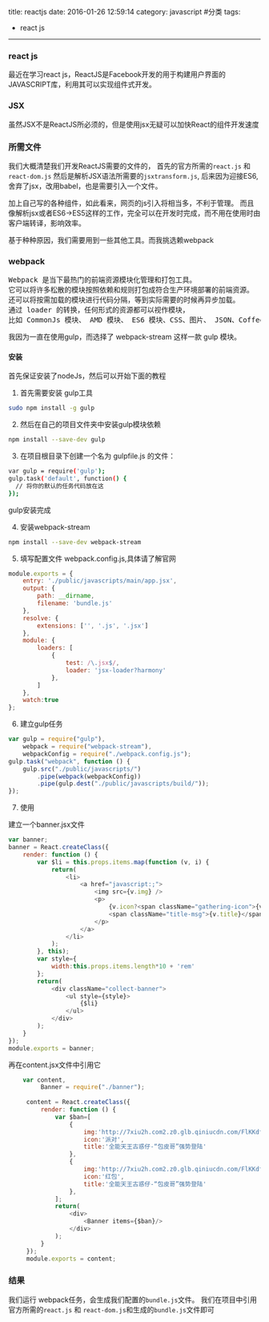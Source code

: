 title: reactjs
date: 2016-01-26 12:59:14
category: javascript #分类
tags:
- react js
---
### react js
最近在学习react js，ReactJS是Facebook开发的用于构建用户界面的JAVASCRIPT库，利用其可以实现组件式开发。

### JSX
虽然JSX不是ReactJS所必须的，但是使用jsx无疑可以加快React的组件开发速度

### 所需文件
我们大概清楚我们开发ReactJS需要的文件的，
首先的官方所需的<code>react.js</code> 和 <code>react-dom.js</code>
然后是解析JSX语法所需要的<code>jsxtransform.js</code>,
后来因为迎接ES6,舍弃了jsx，改用babel，也是需要引入一个文件。

加上自己写的各种组件，如此看来，网页的js引入将相当多，不利于管理。
而且像解析jsx或者ES6->ES5这样的工作，完全可以在开发时完成，而不用在使用时由客户端转译，影响效率。

基于种种原因，我们需要用到一些其他工具。而我挑选赖webpack

<!-- more -->
### webpack
<pre>
Webpack 是当下最热门的前端资源模块化管理和打包工具。
它可以将许多松散的模块按照依赖和规则打包成符合生产环境部署的前端资源。
还可以将按需加载的模块进行代码分隔，等到实际需要的时候再异步加载。
通过 loader 的转换，任何形式的资源都可以视作模块，
比如 CommonJs 模块、 AMD 模块、 ES6 模块、CSS、图片、 JSON、Coffeescript、 LESS 等。
</pre>

我因为一直在使用gulp，而选择了 webpack-stream 这样一款 gulp 模块。

#### 安装

首先保证安装了nodeJs，然后可以开始下面的教程

1. 首先需要安装 gulp工具
```bash
sudo npm install -g gulp 
```

2. 然后在自己的项目文件夹中安装gulp模块依赖
```bash
npm install --save-dev gulp
```

3. 在项目根目录下创建一个名为 gulpfile.js 的文件：
```bash 
var gulp = require('gulp');
gulp.task('default', function() {
  // 将你的默认的任务代码放在这
});
```
 gulp安装完成

4. 安装webpack-stream
```bash
npm install --save-dev webpack-stream
```

5. 填写配置文件 webpack.config.js,具体请了解官网
```js
module.exports = {
    entry: './public/javascripts/main/app.jsx',
    output: {
        path: __dirname,
        filename: 'bundle.js'
    },
    resolve: {
        extensions: ['', '.js', '.jsx']
    },
    module: {
        loaders: [
            {
                test: /\.jsx$/,
                loader: 'jsx-loader?harmony'
            },
        ]
    },
    watch:true
};
```

6. 建立gulp任务
```js
var gulp = require("gulp"),
    webpack = require("webpack-stream"),
    webpackConfig = require("./webpack.config.js");
gulp.task("webpack", function () {
    gulp.src("./public/javascripts/")
        .pipe(webpack(webpackConfig))
        .pipe(gulp.dest("./public/javascripts/build/"));
});
```

7. 使用

建立一个banner.jsx文件

```js
var banner;
banner = React.createClass({
    render: function () {
        var $li = this.props.items.map(function (v, i) {
            return(
                <li>
                    <a href="javascript:;">
                        <img src={v.img} />
                        <p>
                            {v.icon?<span className="gathering-icon">{v.icon}</span>:''}
                            <span className="title-msg">{v.title}</span>
                        </p>
                    </a>
                </li>
            );
        }, this);
        var style={
            width:this.props.items.length*10 + 'rem'
        };
        return(
            <div className="collect-banner">
                <ul style={style}>
                    {$li}
                </ul>
            </div>
        );
    }
});
module.exports = banner;
```

再在content.jsx文件中引用它

```js
    var content,
         Banner = require("./banner");
     
     content = React.createClass({
         render: function () {
             var $ban=[
                 {
                     img:'http://7xiu2h.com2.z0.glb.qiniucdn.com/FlKKdfH1XlzAW0bgZ4bfTS-5abNS',
                     icon:'派对',
                     title:'全能天王古惑仔-“包皮哥”强势登陆'
                 },
                 {
                     img:'http://7xiu2h.com2.z0.glb.qiniucdn.com/FlKKdfH1XlzAW0bgZ4bfTS-5abNS',
                     icon:'红包',
                     title:'全能天王古惑仔-“包皮哥”强势登陆'
                 },
             ];
             return(
                 <div>
                     <Banner items={$ban}/>
                 </div>
             );
         }
     });
     module.exports = content;
```

### 结果
我们运行 webpack任务，会生成我们配置的<code>bundle.js</code>文件。
我们在项目中引用官方所需的<code>react.js</code> 和 <code>react-dom.js</code>和生成的<code>bundle.js</code>文件即可